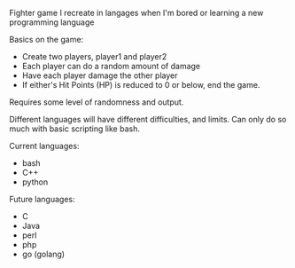 Fighter game I recreate in langages when I'm bored or learning a new 
programming language

Basics on the game:
- Create two players, player1 and player2
- Each player can do a random amount of damage
- Have each player damage the other player
- If either's Hit Points (HP) is reduced to 0 or below, end the game.

Requires some level of randomness and output.

Different languages will have different difficulties, and limits.  Can only do so much with basic scripting like bash.

Current languages:
- bash
- C++
- python

Future languages:
- C
- Java
- perl
- php
- go (golang)
